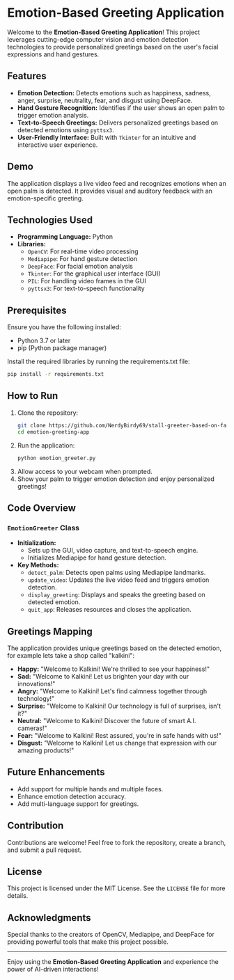 # Emotion-Based Greeting Application

Welcome to the **Emotion-Based Greeting Application**! This project leverages cutting-edge computer vision and emotion detection technologies to provide personalized greetings based on the user's facial expressions and hand gestures.

## Features
- **Emotion Detection:** Detects emotions such as happiness, sadness, anger, surprise, neutrality, fear, and disgust using DeepFace.
- **Hand Gesture Recognition:** Identifies if the user shows an open palm to trigger emotion analysis.
- **Text-to-Speech Greetings:** Delivers personalized greetings based on detected emotions using `pyttsx3`.
- **User-Friendly Interface:** Built with `Tkinter` for an intuitive and interactive user experience.

## Demo
The application displays a live video feed and recognizes emotions when an open palm is detected. It provides visual and auditory feedback with an emotion-specific greeting.

## Technologies Used
- **Programming Language:** Python
- **Libraries:**
  - `OpenCV`: For real-time video processing
  - `Mediapipe`: For hand gesture detection
  - `DeepFace`: For facial emotion analysis
  - `Tkinter`: For the graphical user interface (GUI)
  - `PIL`: For handling video frames in the GUI
  - `pyttsx3`: For text-to-speech functionality

## Prerequisites
Ensure you have the following installed:
- Python 3.7 or later
- pip (Python package manager)

Install the required libraries by running the requirements.txt file:
```bash
pip install -r requirements.txt
```

## How to Run
1. Clone the repository:
   ```bash
   git clone https://github.com/NerdyBirdy69/stall-greeter-based-on-facial-emotions/
   cd emotion-greeting-app
   ```
2. Run the application:
   ```bash
   python emotion_greeter.py
   ```
3. Allow access to your webcam when prompted.
4. Show your palm to trigger emotion detection and enjoy personalized greetings!

## Code Overview
### `EmotionGreeter` Class
- **Initialization:**
  - Sets up the GUI, video capture, and text-to-speech engine.
  - Initializes Mediapipe for hand gesture detection.
- **Key Methods:**
  - `detect_palm`: Detects open palms using Mediapipe landmarks.
  - `update_video`: Updates the live video feed and triggers emotion detection.
  - `display_greeting`: Displays and speaks the greeting based on detected emotion.
  - `quit_app`: Releases resources and closes the application.

## Greetings Mapping
The application provides unique greetings based on the detected emotion, for example lets take a shop called "kalkini":
- **Happy:** "Welcome to Kalkini! We're thrilled to see your happiness!"
- **Sad:** "Welcome to Kalkini! Let us brighten your day with our innovations!"
- **Angry:** "Welcome to Kalkini! Let's find calmness together through technology!"
- **Surprise:** "Welcome to Kalkini! Our technology is full of surprises, isn't it?"
- **Neutral:** "Welcome to Kalkini! Discover the future of smart A.I. cameras!"
- **Fear:** "Welcome to Kalkini! Rest assured, you're in safe hands with us!"
- **Disgust:** "Welcome to Kalkini! Let us change that expression with our amazing products!"

## Future Enhancements
- Add support for multiple hands and multiple faces.
- Enhance emotion detection accuracy.
- Add multi-language support for greetings.

## Contribution
Contributions are welcome! Feel free to fork the repository, create a branch, and submit a pull request.

## License
This project is licensed under the MIT License. See the `LICENSE` file for more details.

## Acknowledgments
Special thanks to the creators of OpenCV, Mediapipe, and DeepFace for providing powerful tools that make this project possible.

---

Enjoy using the **Emotion-Based Greeting Application** and experience the power of AI-driven interactions!

